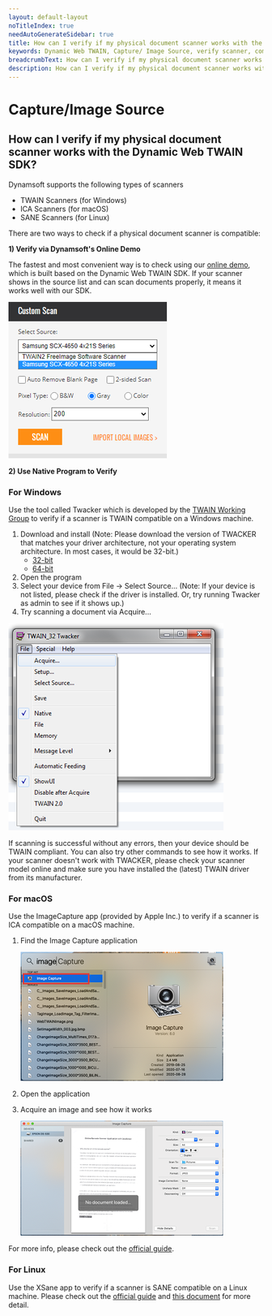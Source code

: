 ```yaml
---
layout: default-layout
noTitleIndex: true
needAutoGenerateSidebar: true
title: How can I verify if my physical document scanner works with the Dynamic Web TWAIN SDK?
keywords: Dynamic Web TWAIN, Capture/ Image Source, verify scanner, compatible
breadcrumbText: How can I verify if my physical document scanner works with the Dynamic Web TWAIN SDK?
description: How can I verify if my physical document scanner works with the Dynamic Web TWAIN SDK?
---
```


# Capture/Image Source

## How can I verify if my physical document scanner works with the Dynamic Web TWAIN SDK?

Dynamsoft supports the following types of scanners

- TWAIN Scanners (for Windows)
- ICA Scanners (for macOS)
- SANE Scanners (for Linux)

There are two ways to check if a physical document scanner is compatible:

<strong>1) Verify via Dynamsoft's Online Demo</strong>

The fastest and most convenient way is to check using our <a href="https://demo.dynamsoft.com/web-twain/" target="_blank">online demo</a>, which is built based on the Dynamic Web TWAIN SDK. If your scanner shows in the source list and can scan documents properly, it means it works well with our SDK.

![source check using demo](/assets/imgs/source-check-using-demo.png)

<strong>2) Use Native Program to Verify</strong>

### For Windows

Use the tool called Twacker which is developed by the <a href="https://www.twain.org/" target="_blank">TWAIN Working Group</a> to verify if a scanner is TWAIN compatible on a Windows machine.

1. Download and install
   (Note: Please download the version of TWACKER that matches your driver architecture, not your operating system architecture. In most cases, it would be 32-bit.)
   - <a href="https://download.dynamsoft.com/tool/Twack_32.msi" target="_blank">32-bit</a>
   - <a href="https://download.dynamsoft.com/tool/Twack_64.msi" target="_blank">64-bit</a>
2. Open the program
3. Select your device from File -> Select Source...
   (Note: If your device is not listed, please check if the driver is installed. Or, try running Twacker as admin to see if it shows up.)
4. Try scanning a document via Acquire...

![source check using twacker](/assets/imgs/source-check-using-twacker.png)

If scanning is successful without any errors, then your device should be TWAIN compliant. You can also try other commands to see how it works. If your scanner doesn't work with TWACKER, please check your scanner model online and make sure you have installed the (latest) TWAIN driver from its manufacturer.

### For macOS

Use the ImageCapture app (provided by Apple Inc.) to verify if a scanner is ICA compatible on a macOS machine.

1. Find the Image Capture application

   ![source check using mac](/assets/imgs/source-check-using-mac.png)

2. Open the application
3. Acquire an image and see how it works

   ![source check using mac 2](/assets/imgs/source-check-using-mac-2.png)

For more info, please check out the <a href="https://support.apple.com/en-ca/guide/image-capture/imgcp1004/mac" target="_blank">official guide</a>.

### For Linux

Use the XSane app to verify if a scanner is SANE compatible on a Linux machine.
Please check out the <a href="http://www.fifi.org/doc/xsane/html/sane-xsane-doc.html" target="_blank">official guide</a> and <a href="/assets/docs/Scanning_with_XSane.pdf" target="_blank">this document</a> for more detail.
